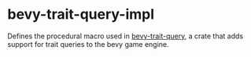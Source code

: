 # bevy-trait-query-impl

Defines the procedural macro used in [bevy-trait-query](https://crates.io/crates/bevy-trait-query), a crate that adds support for trait queries to the bevy game engine.
